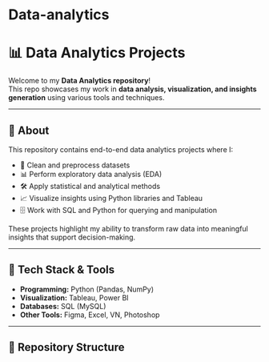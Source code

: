 # Data-analytics
# 📊 Data Analytics Projects

Welcome to my **Data Analytics repository**!  
This repo showcases my work in **data analysis, visualization, and insights generation** using various tools and techniques.

---

## 🔹 About
This repository contains end-to-end data analytics projects where I:
- 🧹 Clean and preprocess datasets  
- 📊 Perform exploratory data analysis (EDA)  
- 🛠 Apply statistical and analytical methods  
- 📈 Visualize insights using Python libraries and Tableau  
- 🗄 Work with SQL and Python for querying and manipulation  

These projects highlight my ability to transform raw data into meaningful insights that support decision-making.

---

## 🔹 Tech Stack & Tools
- **Programming:** Python (Pandas, NumPy)  
- **Visualization:** Tableau, Power BI  
- **Databases:** SQL (MySQL)  
- **Other Tools:** Figma, Excel, VN, Photoshop

---

## 🔹 Repository Structure
